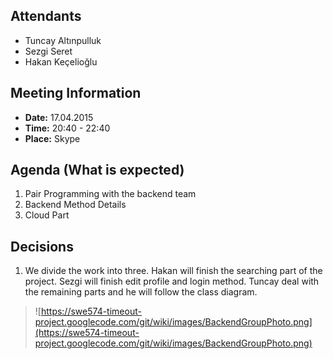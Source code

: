## Attendants ##
  * Tuncay Altınpulluk
  * Sezgi Seret
  * Hakan Keçelioğlu

## Meeting Information ##
  * **Date:** 17.04.2015
  * **Time:** 20:40 - 22:40
  * **Place:** Skype

## Agenda (What is expected) ##

  1. Pair Programming with the backend team
  1. Backend Method Details
  1. Cloud Part

## Decisions ##

  1. We divide the work into three. Hakan will finish the searching part of the project. Sezgi will finish edit profile and login method. Tuncay deal with the remaining parts and he will follow the class diagram.

> ![https://swe574-timeout-project.googlecode.com/git/wiki/images/BackendGroupPhoto.png](https://swe574-timeout-project.googlecode.com/git/wiki/images/BackendGroupPhoto.png)